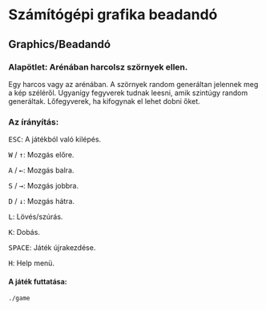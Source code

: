 # Számítógépi grafika beadandó
## Graphics/Beadandó

### Alapötlet: Arénában harcolsz szörnyek ellen.

Egy harcos vagy az arénában. A szörnyek random generáltan jelennek meg a kép széléről. Ugyanígy fegyverek tudnak leesni, amik szintúgy random generáltak. Lőfegyverek, ha kifogynak el lehet dobni őket.

### Az írányítás:

<kbd>ESC</kbd>: A játékból való kilépés.

<kbd>W</kbd> / <kbd>↑</kbd>: Mozgás előre.

<kbd>A</kbd> / <kbd>←</kbd>: Mozgás balra.

<kbd>S</kbd> / <kbd>→</kbd>: Mozgás jobbra.

<kbd>D</kbd> / <kbd>↓</kbd>: Mozgás hátra.

<kbd>L</kbd>: Lövés/szúrás.

<kbd>K</kbd>: Dobás.

<kbd>SPACE</kbd>: Játék újrakezdése.

<kbd>H</kbd>: Help menü.

#### A játék futtatása:

    ./game